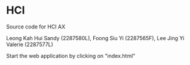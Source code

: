 # HCI
Source code for HCI AX

Leong Kah Hui Sandy (2287580L),
Foong Siu Yi (2287565F),
Lee Jing Yi Valerie (2287577L)



Start the web application by clicking on "index.html"
